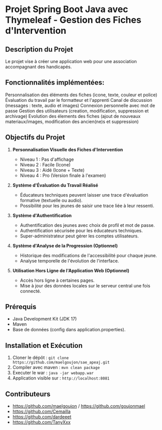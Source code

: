 # Projet Spring Boot Java avec Thymeleaf - Gestion des Fiches d'Intervention

## Description du Projet

Le projet vise à créer une application web pour une association accompagnant des handicapés.

## Fonctionnalités implémentées:
Personnalisation des éléments des fiches (icone, texte, couleur et police)
Évaluation du travail par le formatteur et l'apprenti
Canal de discussion (messages : texte, audio et images)
Connexion personnelle avec mot de passe
Gestion des utilisateurs (creation, modification, suppression et archivage)
Evolution des élements des fiches (ajout de nouveaux materiaux/images, modification des ancien(ne)s et suppression)

## Objectifs du Projet

1. **Personnalisation Visuelle des Fiches d'Intervention**
   - Niveau 1 : Pas d'affichage
   - Niveau 2 : Facile (Icone)
   - Niveau 3 : Aidé (Icone + Texte)
   - Niveau 4 : Pro (Version finale à l'examen)

2. **Système d'Évaluation du Travail Réalisé**
   - Éducateurs techniques peuvent laisser une trace d'évaluation formative (textuelle ou audio).
   - Possibilité pour les jeunes de saisir une trace liée à leur ressenti.

3. **Système d'Authentification**
   - Authentification des jeunes avec choix de profil et mot de passe.
   - Authentification sécurisée pour les éducateurs techniques.
   - Super-administrateur peut gérer les comptes utilisateurs.

4. **Système d'Analyse de la Progression (Optionnel)**
   - Historique des modifications de l'accessibilité pour chaque jeune.
   - Analyse temporelle de l'évolution de l'interface.

5. **Utilisation Hors Ligne de l'Application Web (Optionnel)**
   - Accès hors ligne à certaines pages.
   - Mise à jour des données locales sur le serveur central une fois connecté.

## Prérequis

- Java Development Kit (JDK 17)
- Maven
- Base de données (config dans application.properties).

## Installation et Exécution

1. Cloner le dépôt : `git clone https://github.com/maelgoujon/sae_apeaj.git`
2. Compiler avec maven : `mvn clean package`
3. Executer le war : `java -jar webapp.war`
4. Application visible sur : `http://localhost:8081`

## Contributeurs

- https://github.com/maelgoujon / https://github.com/goujonmael
- https://github.com/Cemailla
- https://github.com/dardeeet
- https://github.com/TanyXxx

